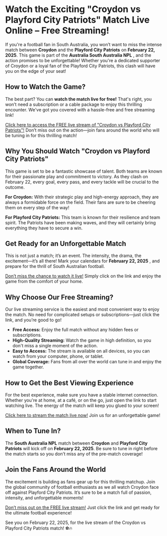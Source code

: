 # Watch the Exciting "Croydon vs Playford City Patriots" Match Live Online – Free Streaming!

If you're a football fan in South Australia, you won’t want to miss the intense match between **Croydon** and the **Playford City Patriots** on **February 22, 2025**. This game is part of the **Australia South Australia NPL** , and the action promises to be unforgettable! Whether you're a dedicated supporter of Croydon or a loyal fan of the Playford City Patriots, this clash will have you on the edge of your seat!

## How to Watch the Game?

The best part? You can **watch the match live for free!** That's right, you won’t need a subscription or a cable package to enjoy this thrilling encounter. We've got you covered with a hassle-free and free streaming link!

[Click here to access the FREE live stream of "Croydon vs Playford City Patriots"!](https://tinyurl.com/livestreamfreeo?st=Croydon+vs+Playford+City+Patriots&si=gh) Don’t miss out on the action—join fans around the world who will be tuning in for this thrilling match!

## Why You Should Watch "Croydon vs Playford City Patriots"

This game is set to be a fantastic showcase of talent. Both teams are known for their passionate play and commitment to victory. As they clash on February 22, every goal, every pass, and every tackle will be crucial to the outcome.

**For Croydon:** With their strategic play and high-energy approach, they are always a formidable force on the field. Their fans are sure to be cheering them on every step of the way!

**For Playford City Patriots:** This team is known for their resilience and team spirit. The Patriots have been making waves, and they will certainly bring everything they have to secure a win.

## Get Ready for an Unforgettable Match

This is not just a match; it’s an event. The intensity, the drama, the excitement—it’s all there! Mark your calendars for **February 22, 2025** , and prepare for the thrill of South Australian football.

[Don’t miss the chance to watch it live!](https://tinyurl.com/livestreamfreeo?st=Croydon+vs+Playford+City+Patriots&si=gh) Simply click on the link and enjoy the game from the comfort of your home.

## Why Choose Our Free Streaming?

Our live streaming service is the easiest and most convenient way to enjoy the match. No need for complicated setups or subscriptions—just click the link, and you’re good to go!

- **Free Access:** Enjoy the full match without any hidden fees or subscriptions.
- **High-Quality Streaming:** Watch the game in high definition, so you don't miss a single moment of the action.
- **Easy to Access:** The stream is available on all devices, so you can watch from your computer, phone, or tablet.
- **Global Coverage:** Fans from all over the world can tune in and enjoy the game together.

## How to Get the Best Viewing Experience

For the best experience, make sure you have a stable internet connection. Whether you're at home, at a café, or on the go, just open the link to start watching live. The energy of the match will keep you glued to your screen!

[Click here to stream the match live now!](https://tinyurl.com/livestreamfreeo?st=Croydon+vs+Playford+City+Patriots&si=gh) Join us for an unforgettable game!

## When to Tune In?

The **South Australia NPL** match between **Croydon** and **Playford City Patriots** will kick off on **February 22, 2025**. Be sure to tune in right before the match starts so you don’t miss any of the pre-match coverage!

## Join the Fans Around the World

The excitement is building as fans gear up for this thrilling matchup. Join the global community of football enthusiasts as we all watch Croydon face off against Playford City Patriots. It’s sure to be a match full of passion, intensity, and unforgettable moments!

[Don’t miss out on the FREE live stream!](https://tinyurl.com/livestreamfreeo?st=Croydon+vs+Playford+City+Patriots&si=gh) Just click the link and get ready for the ultimate football experience!

See you on February 22, 2025, for the live stream of the Croydon vs Playford City Patriots match! ⚽🔥
